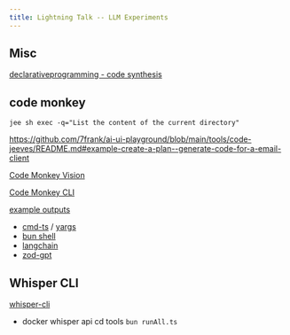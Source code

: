 ```yaml
---
title: Lightning Talk -- LLM Experiments
---
```



## Misc 
[declarativeprogramming - code synthesis](https://7frank.github.io/ai-ui-playground/ai/declarativeprogramming/)

## code monkey

`jee sh exec -q="List the content of the current directory"`

https://github.com/7frank/ai-ui-playground/blob/main/tools/code-jeeves/README.md#example-create-a-plan--generate-code-for-a-email-client

[Code Monkey Vision](https://7frank.github.io/ai-ui-playground/ai/potential-use-cases/codejeeves/#_top)


[Code Monkey CLI](https://github.com/7frank/ai-ui-playground/blob/main/tools/code-jeeves/README.md)

[example outputs](https://github.com/7frank/ai-ui-playground/tree/main/tools/code-jeeves/.out)


- [cmd-ts](https://github.com/Schniz/cmd-ts) / [yargs](https://www.npmjs.com/package/yargs)
- [bun shell](https://bun.sh/blog/the-bun-shell)
- [langchain](https://www.npmjs.com/package/langchain)
- [zod-gpt](https://www.npmjs.com/package/zod-gpt)


## Whisper CLI

[whisper-cli](https://github.com/7frank/ai-ui-playground/blob/main/tools/whisper-cli/README.md#approach-3-whisper-as-local-service-and-cli-that-curls-it)
- docker whisper api
 cd tools `bun runAll.ts`